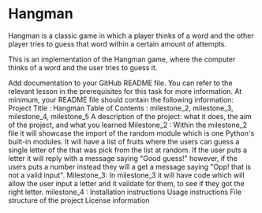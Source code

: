 # Hangman

Hangman is a classic game in which a player thinks of a word and the other player tries to guess that word within a certain amount of attempts.

This is an implementation of the Hangman game, where the computer thinks of a word and the user tries to guess it.

Add documentation to your GitHub README file. You can refer to the relevant lesson in the prerequisites for this task for more information.
At minimum, your README file should contain the following information:
Project Title : Hangman
Table of Contents : milestone_2, milestone_3, milestone_4, milestone_5
A description of the project: what it does, the aim of the project, and what you learned
Milestone_2 : Within the milestone_2 file it will showcase the import of the random module which is one Python's built-in modules. It will have a list of fruits where the users can guess a single letter of the that was pick from the list at random. If the user puts a letter it will reply with a message saying "Good guess!" however, if the users puts a number instead they will a get a message saying "Opp! that is not a valid input".
Milestone_3: In milestone_3 it will have code which will allow the user input a letter and it vaildate for them, to see if they got the right letter.
milestone_4 :
Installation instructions
Usage instructions
File structure of the project
License information
